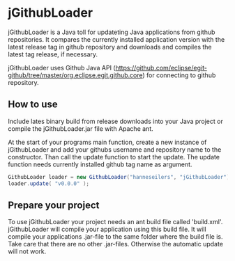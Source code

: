 # jGithubLoader
jGithubLoader is a Java toll for updateting Java applications from github repositories. It compares the currently installed application version with the latest release tag in github repository and downloads and compiles the latest tag release, if necessary.

jGithubLoader uses Github Java API (https://github.com/eclipse/egit-github/tree/master/org.eclipse.egit.github.core) for connecting to github repository.

## How to use
Include lates binary build from release downloads into your Java project or compile the jGithubLoader.jar file with Apache ant.

At the start of your programs main function, create a new instance of jGithubLoader and add your githubs username and repository name to the constructor. Than call the update function to start the update. The update function needs currently installed github tag name as argument.

```java
GithubLoader loader = new GithubLoader("hanneseilers", "jGithubLoader");
loader.update( "v0.0.0" );
```

## Prepare your project
To use jGithubLoader your project needs an ant build file called 'build.xml'. jGithubLoader will compile your application using this build file. It will compile your applications .jar-file to the same folder where the build file is. Take care that there are no other .jar-files. Otherwise the automatic update will not work.

